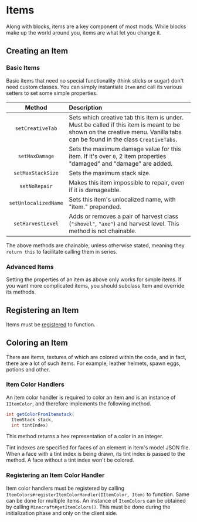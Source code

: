 Items
=====

Along with blocks, items are a key component of most mods. While blocks make up the world around you, items are what let you change it.

Creating an Item
----------------

### Basic Items

Basic items that need no special functionality (think sticks or sugar) don't need custom classes. You can simply instantiate `Item` and call its various setters to set some simple properties.

|         Method         |                  Description                  |
|:----------------------:|:----------------------------------------------|
|    `setCreativeTab`    | Sets which creative tab this item is under. Must be called if this item is meant to be shown on the creative menu. Vanilla tabs can be found in the class `CreativeTabs`. |
|     `setMaxDamage`     | Sets the maximum damage value for this item. If it's over `0`, 2 item properties "damaged" and "damage" are added. |
|    `setMaxStackSize`   | Sets the maximum stack size.                  |
|      `setNoRepair`     | Makes this item impossible to repair, even if it is damageable. |
|  `setUnlocalizedName`  | Sets this item's unlocalized name, with "item." prepended. |
|    `setHarvestLevel`   | Adds or removes a pair of harvest class (`"shovel"`, `"axe"`) and harvest level. This method is not chainable. |

The above methods are chainable, unless otherwise stated, meaning they `return this` to facilitate calling them in series.

### Advanced Items

Setting the properties of an item as above only works for simple items. If you want more complicated items, you should subclass Item and override its methods.

Registering an Item
-------------------

Items must be [registered][registering] to function.

Coloring an Item
----------------

There are items, textures of which are colored within the code, and in fact, there are a lot of such items. For example, leather helmets, spawn eggs, potions and other.

### Item Color Handlers

An item color handler is required to color an item and is an instance of `IItemColor`, and therefore implements the following method.

```java
int getColorFromItemstack(
  ItemStack stack, 
  int tintIndex)
```

This method returns a hex representation of a color in an integer.

Tint indexes are specified for faces of an element in item's model JSON file. When a face with a tint index is being drawn, its tint index is passed to the method. A face without a tint index won't be colored. 

### Registering an Item Color Handler

Item color handlers must be registered by calling `ItemColors#registerItemColorHandler(IItemColor, Item)` to function. Same can be done for multiple items. An instance of `ItemColors` can be obtained by calling `Minecraft#getItemColors()`. This must be done during the initialization phase and only on the client side.

[registering]: ../concepts/registries.md#registering-things
